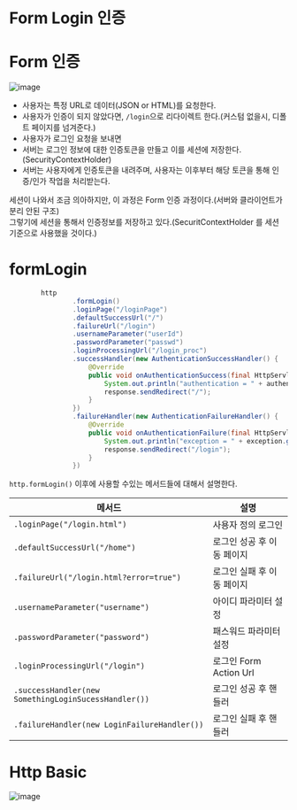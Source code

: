 Form Login 인증
================  

# Form 인증 

![image](https://user-images.githubusercontent.com/50267433/129194538-95ed00ec-27b7-4dda-8a17-5fa1d4e0946f.png)


* 사용자는 특정 URL로 데이터(JSON or HTML)를 요청한다.     
* 사용자가 인증이 되지 않았다면, `/login`으로 리다이렉트 한다.(커스텀 없을시, 디폴트 페이지를 넘겨준다.)    
* 사용자가 로그인 요청을 보내면 
* 서버는 로그인 정보에 대한 인증토큰을 만들고 이를 세션에 저장한다.(SecurityContextHolder)   
* 서버는 사용자에게 인증토큰을 내려주며, 사용자는 이후부터 해당 토큰을 통해 인증/인가 작업을 처리받는다.   
    
세션이 나와서 조금 의아하지만, 이 과정은 Form 인증 과정이다.(서버와 클라이언트가 분리 안된 구조)       
그렇기에 세션을 통해서 인증정보를 저장하고 있다.(SecuritContextHolder 를 세션 기준으로 사용했을 것이다.)     

# formLogin

```java
        http
                .formLogin()
                .loginPage("/loginPage")
                .defaultSuccessUrl("/")
                .failureUrl("/login")
                .usernameParameter("userId")
                .passwordParameter("passwd")
                .loginProcessingUrl("/login_proc")
                .successHandler(new AuthenticationSuccessHandler() {
                    @Override
                    public void onAuthenticationSuccess(final HttpServletRequest request, final HttpServletResponse response, final Authentication authentication) throws IOException, ServletException {
                        System.out.println("authentication = " + authentication.getName());
                        response.sendRedirect("/");
                    }
                })
                .failureHandler(new AuthenticationFailureHandler() {
                    @Override
                    public void onAuthenticationFailure(final HttpServletRequest request, final HttpServletResponse response, final AuthenticationException exception) throws IOException, ServletException {
                        System.out.println("exception = " + exception.getMessage());
                        response.sendRedirect("/login");
                    }
                })
```

`http.formLogin()` 이후에 사용할 수있는 메서드들에 대해서 설명한다.
 
|메서드|설명|  
|----|----|  
|`.loginPage("/login.html")`|사용자 정의 로그인| 
|`.defaultSuccessUrl("/home")`|로그인 성공 후 이동 페이지|  
|`.failureUrl("/login.html?error=true")`|로그인 실패 후 이동 페이지|   
|`.usernameParameter("username")`|아이디 파라미터 설정|  
|`.passwordParameter("password")`|패스워드 파라미터 설정|  
|`.loginProcessingUrl("/login")`|로그인 Form Action Url|   
|`.successHandler(new SomethingLoginSucessHandler())`|로그인 성공 후 핸들러|   
|`.failureHandler(new LoginFailureHandler())`|로그인 실패 후 핸들러|   


# Http Basic  

![image](https://user-images.githubusercontent.com/50267433/129194336-2a67d292-249e-4ccc-9348-81b1ca79d1f0.png)



